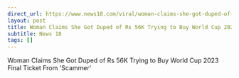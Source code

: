 ```yaml
---
direct_url: https://www.news18.com/viral/woman-claims-she-got-duped-of-rs-56k-trying-to-buy-world-cup-2023-final-ticket-from-scammer-8666023.html
layout: post
title: Woman Claims She Got Duped of Rs 56K Trying to Buy World Cup 2023 Final Ticket From 'Scammer'
subtitle: News 18
tags: []
---
```


Woman Claims She Got Duped of Rs 56K Trying to Buy World Cup 2023 Final Ticket From 'Scammer'
